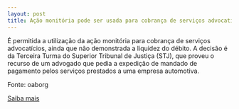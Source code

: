```yaml
---
layout: post
title: Ação monitória pode ser usada para cobrança de serviços advocatícios
---
```

<p>É permitida a utilização da ação monitória para cobrança de serviços advocatícios, ainda que não demonstrada a liquidez do débito. A decisão é da Terceira Turma do Superior Tribunal de Justiça (STJ), que proveu o recurso de um advogado que pedia a expedição de mandado de pagamento pelos serviços prestados a uma empresa automotiva.</p><p>Fonte: oaborg</p><p><a href="http://www.oab.org.br/noticia.asp?id=15952" target="_blank">Saiba mais</a> </p>
